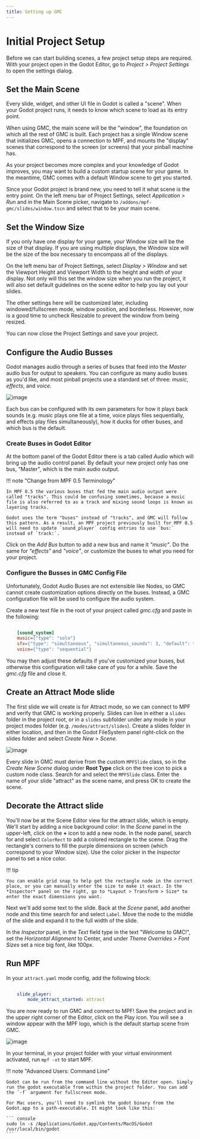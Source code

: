 ```yaml
---
title: Setting up GMC
---
```


# Initial Project Setup

Before we can start building scenes, a few project setup steps are required. With your project open in the Godot Editor, go to *Project > Project Settings* to open the settings dialog.

## Set the Main Scene

Every slide, widget, and other UI file in Godot is called a "scene". When your Godot project runs, it needs to know which scene to load as its entry point.

When using GMC, the main scene will be the "window", the foundation on which all the rest of GMC is built. Each project has a single Window scene that initializes GMC, opens a connection to MPF, and mounts the "display" scenes that correspond to the screen (or screens) that your pinball machine has.

As your project becomes more complex and your knowledge of Godot improves, you may want to build a custom startup scene for your game. In the meantime, GMC comes with a default Window scene to get you started.

Since your Godot project is brand new, you need to tell it what scene is the entry point. On the left menu bar of Project Settings, select *Application > Run* and in the Main Scene picker, navigate to `/addons/mpf-gmc/slides/window.tscn` and select that to be your main scene.

## Set the Window Size

If you only have one display for your game, your Window size will be the size of that display. If you are using multiple displays, the Window size will be the size of the box necessary to encompass all of the displays.

On the left menu bar of Project Settings, select *Display > Window* and set the Viewport Height and Viewport Width to the height and width of your display. Not only will this set the window size when you run the project, it will also set default guidelines on the scene editor to help you lay out your slides.

The other settings here will be customized later, including windowed/fullscreen mode, window position, and borderless. However, now is a good time to uncheck Resizable to prevent the window from being resized.

You can now close the Project Settings and save your project.

## Configure the Audio Busses

Godot manages audio through a series of buses that feed into the *Master* audio bus for output to speakers. You can configure as many audio buses as you'd like, and most pinball projects use a standard set of three: *music*, *effects*, and *voice*.

![image](images/audio_buses.png)

Each bus can be configured with its own parameters for how it plays back sounds (e.g. music plays one file at a time, voice plays files sequentially, and effects play files simultaneously), how it ducks for other buses, and which bus is the default.

### Create Buses in Godot Editor

At the bottom panel of the Godot Editor there is a tab called *Audio*  which will bring up the audio control panel. By default your new project only has one bus, "Master", which is the main audio output.

!!! note "Change from MPF 0.5 Terminology"

    In MPF 0.5 the various buses that fed the main audio output were called "tracks". This could be confusing sometimes, because a music file is also referred to as a track and mixing sound loops is known as layering tracks.

    Godot uses the term "buses" instead of "tracks", and GMC will follow this pattern. As a result, an MPF project previously built for MPF 0.5 will need to update `sound_player` config entries to use `bus:` instead of `track:`.

Click on the *Add Bus* button to add a new bus and name it *"music"*. Do the same for *"effects"* and *"voice"*, or customize the buses to what you need for your project.

### Configure the Busses in GMC Config File

Unfortunately, Godot Audio Buses are not extensible like Nodes, so GMC cannot create customization options directly on the buses. Instead, a GMC configuration file will be used to configure the audio system.

Create a new text file in the root of your project called *gmc.cfg* and paste in the following:

``` ini

    [sound_system]
    music={"type": "solo"}
    sfx={"type": "simultaneous", "simultaneous_sounds": 3, "default": true}
    voice={"type": "sequential"}
```

You may then adjust these defaults if you've customized your buses, but otherwise this configuration will take care of you for a while. Save the *gmc.cfg* file and close it.

## Create an Attract Mode slide

The first slide we will create is for Attract mode, so we can connect to MPF and verify that GMC is working properly. Slides can live in either a `slides` folder in the project root, or in a `slides` subfolder under any mode in your project modes folder (e.g. `/modes/attract/slides`). Create a slides folder in either location, and then in the Godot FileSystem panel right-click on the slides folder and select *Create New > Scene*.

![image](images/create_attract_slide.png)

Every slide in GMC must derive from the custom `MPFSlide` class, so in the *Create New Scene* dialog under **Root Type** click on the tree icon to pick a custom node class. Search for and select the `MPFSlide` class. Enter the name of your slide "attract" as the scene name, and press OK to create the scene.

## Decorate the Attract slide

You'll now be at the Scene Editor view for the attract slide, which is empty. We'll start by adding a nice background color: In the *Scene* panel in the upper-left, click on the **+** icon to add a new node. In the node panel, search for and select `ColorRect` to add a colored rectangle to the scene. Drag the rectangle's corners to fill the purple dimensions on screen (which correspond to your Window size). Use the color picker in the *Inspector* panel to set a nice color.

!!! tip

    You can enable grid snap to help get the rectangle node in the correct place, or you can manually enter the size to make it exact. In the *Inspector* panel on the right, go to *Layout > Transform > Size* to enter the exact dimensions you want.

Next we'll add some text to the slide. Back at the *Scene* panel, add another node and this time search for and select `Label`. Move the node to the middle of the slide and expand it to the full width of the slide.

In the *Inspector* panel, in the *Text* field type in the text "Welcome to GMC!", set the *Horizontal Alignment* to Center, and under *Theme Overrides > Font Sizes* set a nice big font, like 100px.

## Run MPF

In your `attract.yaml` mode config, add the following block:

``` yaml

    slide_player:
        mode_attract_started: attract
```

You are now ready to run GMC and connect to MPF! Save the project and in the upper right corner of the Editor, click on the Play icon. You will see a window appear with the MPF logo, which is the default startup scene from GMC.

![image](images/play_project.png)

In your terminal, in your project folder with your virtual environment activated, run `mpf -xt` to start MPF.

!!! note "Advanced Users: Command Line"

    Godot can be run from the command line without the Editor open. Simply run the godot executable from within the project folder. You can add the `-f` argument for fullscreen mode.

    For Mac users, you'll need to symlink the godot binary from the Godot.app to a path-executable. It might look like this:

    ``` console
    sudo ln -s /Applications/Godot.app/Contents/MacOS/Godot /usr/local/bin/godot
    ```

